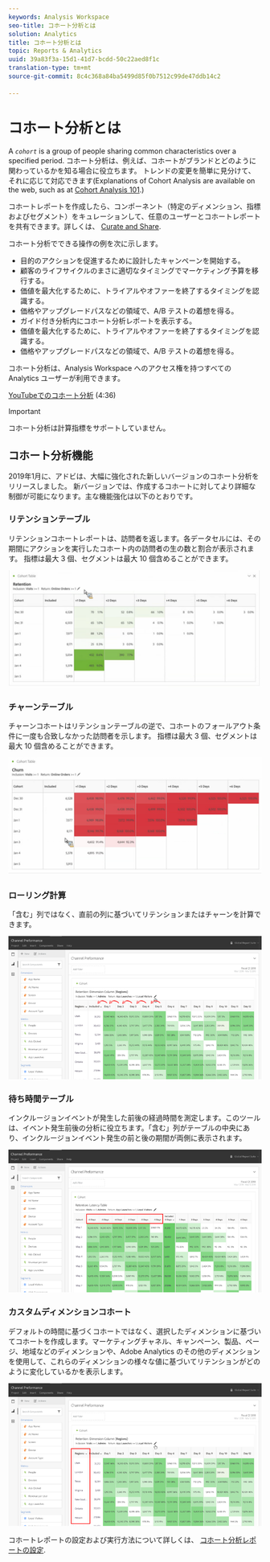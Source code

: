 ```yaml
---
keywords: Analysis Workspace
seo-title: コホート分析とは
solution: Analytics
title: コホート分析とは
topic: Reports & Analytics
uuid: 39a83f3a-15d1-41d7-bcdd-50c22aed8f1c
translation-type: tm+mt
source-git-commit: 8c4c368a84ba5499d85f0b7512c99de47ddb14c2

---
```



# コホート分析とは

A *`cohort`* is a group of people sharing common characteristics over a specified period. コホート分析は、例えば、コホートがブランドとどのように関わっているかを知る場合に役立ちます。 トレンドの変更を簡単に見分けて、それに応じて対応できます(Explanations of Cohort Analysis are available on the web, such as at [Cohort Analysis 101](https://en.wikipedia.org/wiki/Cohort_analysis).)

コホートレポートを作成したら、コンポーネント（特定のディメンション、指標およびセグメント）をキュレーションして、任意のユーザーとコホートレポートを共有できます。詳しくは、 [Curate and Share](/help/analyze/analysis-workspace/curate-share/curate.md).

コホート分析でできる操作の例を次に示します。

* 目的のアクションを促進するために設計したキャンペーンを開始する。
* 顧客のライフサイクルのまさに適切なタイミングでマーケティング予算を移行する。
* 価値を最大化するために、トライアルやオファーを終了するタイミングを認識する。
* 価格やアップグレードパスなどの領域で、A/B テストの着想を得る。
* ガイド付き分析内にコホート分析レポートを表示する。
* 価値を最大化するために、トライアルやオファーを終了するタイミングを認識する。
* 価格やアップグレードパスなどの領域で、A/B テストの着想を得る。

コホート分析は、Analysis Workspace へのアクセス権を持つすべての Analytics ユーザーが利用できます。

[YouTubeでのコホート分析](https://www.youtube.com/watch?v=kqOIYrvV-co&index=45&list=PL2tCx83mn7GuNnQdYGOtlyCu0V5mEZ8sS) (4:36)

>[!IMPORTANT]
>
>コホート分析は計算指標をサポートしていません。

## コホート分析機能

2019年1月に、アドビは、大幅に強化された新しいバージョンのコホート分析をリリースしました。 新バージョンでは、作成するコホートに対してより詳細な制御が可能になります。主な機能強化は以下のとおりです。

### リテンションテーブル

リテンションコホートレポートは、訪問者を返します。各データセルには、その期間にアクションを実行したコホート内の訪問者の生の数と割合が表示されます。 指標は最大 3 個、セグメントは最大 10 個含めることができます。

![](assets/retention-report.png)

### チャーンテーブル

チャーンコホートはリテンションテーブルの逆で、コホートのフォールアウト条件に一度も合致しなかった訪問者を示します。 指標は最大 3 個、セグメントは最大 10 個含めることができます。

![](assets/churn-report.png)

### ローリング計算

「含む」列ではなく、直前の列に基づいてリテンションまたはチャーンを計算できます。

![](assets/cohort-rolling-calculation.png)

### 待ち時間テーブル

インクルージョンイベントが発生した前後の経過時間を測定します。このツールは、イベント発生前後の分析に役立ちます。「含む」列がテーブルの中央にあり、インクルージョンイベント発生の前と後の期間が両側に表示されます。

![](assets/cohort-latency.png)

### カスタムディメンションコホート

デフォルトの時間に基づくコホートではなく、選択したディメンションに基づいてコホートを作成します。マーケティングチャネル、キャンペーン、製品、ページ、地域などのディメンションや、Adobe Analytics のその他のディメンションを使用して、これらのディメンションの様々な値に基づいてリテンションがどのように変化しているかを表示します。

![](assets/cohort-customizable-cohort-row.png)

コホートレポートの設定および実行方法について詳しくは、 [コホート分析レポートの設定](/help/analyze/analysis-workspace/visualizations/cohort-table/t-cohort.md).

